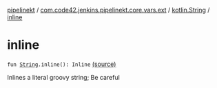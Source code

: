 [pipelinekt](../../index.md) / [com.code42.jenkins.pipelinekt.core.vars.ext](../index.md) / [kotlin.String](index.md) / [inline](./inline.md)

# inline

`fun `[`String`](https://kotlinlang.org/api/latest/jvm/stdlib/kotlin/-string/index.html)`.inline(): Inline` [(source)](https://github.com/code42/pipelinekt/tree/master/core/src/main/kotlin/com/code42/jenkins/pipelinekt/core/vars/ext/Ext.kt#L29)

Inlines a literal groovy string; Be careful

